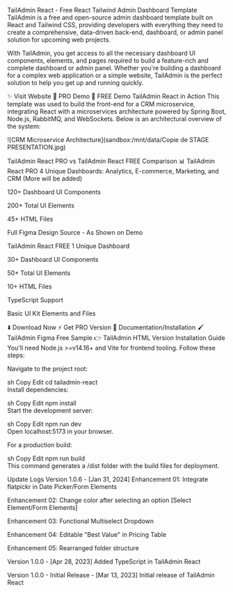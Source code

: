 TailAdmin React - Free React Tailwind Admin Dashboard Template
TailAdmin is a free and open-source admin dashboard template built on React and Tailwind CSS, providing developers with everything they need to create a comprehensive, data-driven back-end, dashboard, or admin panel solution for upcoming web projects.



With TailAdmin, you get access to all the necessary dashboard UI components, elements, and pages required to build a feature-rich and complete dashboard or admin panel. Whether you're building a dashboard for a complex web application or a simple website, TailAdmin is the perfect solution to help you get up and running quickly.

✨ Visit Website
🚀 PRO Demo
🚀 FREE Demo
TailAdmin React in Action
This template was used to build the front-end for a CRM microservice, integrating React with a microservices architecture powered by Spring Boot, Node.js, RabbitMQ, and WebSockets. Below is an architectural overview of the system:

![CRM Microservice Architecture](sandbox:/mnt/data/Copie de STAGE PRESENTATION.jpg)

TailAdmin React PRO vs TailAdmin React FREE Comparison 📊
TailAdmin React PRO
4 Unique Dashboards: Analytics, E-commerce, Marketing, and CRM (More will be added)

120+ Dashboard UI Components

200+ Total UI Elements

45+ HTML Files

Full Figma Design Source - As Shown on Demo

TailAdmin React FREE
1 Unique Dashboard

30+ Dashboard UI Components

50+ Total UI Elements

10+ HTML Files

TypeScript Support

Basic UI Kit Elements and Files

⬇️ Download Now
⚡ Get PRO Version
📄 Documentation/Installation
🖌️ TailAdmin Figma Free Sample
👉 TailAdmin HTML Version
Installation Guide
You'll need Node.js >=v14.16+ and Vite for frontend tooling. Follow these steps:

Navigate to the project root:

sh
Copy
Edit
cd tailadmin-react  
Install dependencies:

sh
Copy
Edit
npm install  
Start the development server:

sh
Copy
Edit
npm run dev  
Open localhost:5173 in your browser.

For a production build:

sh
Copy
Edit
npm run build  
This command generates a /dist folder with the build files for deployment.

Update Logs
Version 1.0.6 - [Jan 31, 2024]
Enhancement 01: Integrate flatpickr in Date Picker/Form Elements

Enhancement 02: Change color after selecting an option [Select Element/Form Elements]

Enhancement 03: Functional Multiselect Dropdown

Enhancement 04: Editable "Best Value" in Pricing Table

Enhancement 05: Rearranged folder structure

Version 1.0.0 - [Apr 28, 2023]
Added TypeScript in TailAdmin React

Version 1.0.0 - Initial Release - [Mar 13, 2023]
Initial release of TailAdmin React

